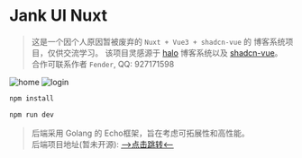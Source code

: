 # Jank UI Nuxt

> 这是一个因个人原因暂被废弃的 `Nuxt + Vue3 + shadcn-vue` 的 博客系统项目，仅供交流学习。 
> 该项目灵感源于 [halo](https://www.halo.run/) 博客系统以及 [shadcn-vue](https://www.shadcn-vue.com/)。  
> 合作可联系作者 `Fender`, QQ: 927171598

![home](https://s2.loli.net/2024/12/02/grqtGcNEdz9Hf8u.png)
![login](https://s2.loli.net/2024/12/02/Vje2txNmcsEovyI.png)

```bash
npm install

npm run dev
```

> 后端采用 Golang 的 Echo框架，旨在考虑可拓展性和高性能。  
> 后端项目地址(暂未开源): [-->点击跳转<--](https://github.com/Done-0/jank_blog)